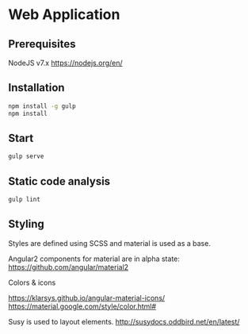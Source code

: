 # Web Application

## Prerequisites
NodeJS v7.x
https://nodejs.org/en/

## Installation

```bash
npm install -g gulp
npm install
```


## Start
```bash
gulp serve
```

## Static code analysis
```bash
gulp lint
```

## Styling
Styles are defined using SCSS and material is used as a base.

Angular2 components for material are in alpha state:
https://github.com/angular/material2

Colors & icons

https://klarsys.github.io/angular-material-icons/
https://material.google.com/style/color.html#

Susy is used to layout elements. http://susydocs.oddbird.net/en/latest/
